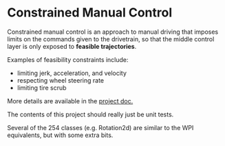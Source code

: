 # Constrained Manual Control

Constrained manual control is an approach to manual driving that
imposes limits on the commands given to the drivetrain, so that
the middle control layer is only exposed to **feasible trajectories**.

Examples of feasibility constraints include:

* limiting jerk, acceleration, and velocity
* respecting wheel steering rate
* limiting tire scrub

More details are available in the 
[project doc.](https://docs.google.com/document/d/1OiS-p7kSfjr5zGTwTKOOMetWvmA6SG_rx9CdtBwSZKA/edit)

The contents of this project should really just be unit tests.

Several of the 254 classes (e.g. Rotation2d) are similar to the WPI
equivalents, but with some extra bits.